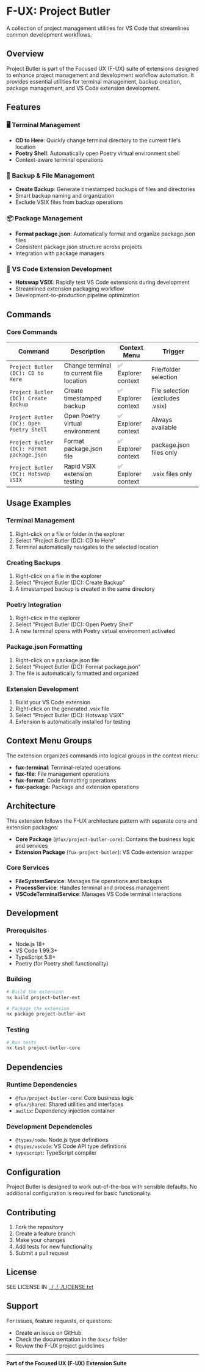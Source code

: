 # F-UX: Project Butler

A collection of project management utilities for VS Code that streamlines common development workflows.

## Overview

Project Butler is part of the Focused UX (F-UX) suite of extensions designed to enhance project management and development workflow automation. It provides essential utilities for terminal management, backup creation, package management, and VS Code extension development.

## Features

### 🖥️ Terminal Management

- **CD to Here**: Quickly change terminal directory to the current file's location
- **Poetry Shell**: Automatically open Poetry virtual environment shell
- Context-aware terminal operations

### 💾 Backup & File Management

- **Create Backup**: Generate timestamped backups of files and directories
- Smart backup naming and organization
- Exclude VSIX files from backup operations

### 📦 Package Management

- **Format package.json**: Automatically format and organize package.json files
- Consistent package.json structure across projects
- Integration with package managers

### 🔄 VS Code Extension Development

- **Hotswap VSIX**: Rapidly test VS Code extensions during development
- Streamlined extension packaging workflow
- Development-to-production pipeline optimization

## Commands

### Core Commands

| Command                                    | Description                              | Context Menu        | Trigger                         |
| ------------------------------------------ | ---------------------------------------- | ------------------- | ------------------------------- |
| `Project Butler (DC): CD to Here`          | Change terminal to current file location | ✅ Explorer context | File/folder selection           |
| `Project Butler (DC): Create Backup`       | Create timestamped backup                | ✅ Explorer context | File selection (excludes .vsix) |
| `Project Butler (DC): Open Poetry Shell`   | Open Poetry virtual environment          | ✅ Explorer context | Always available                |
| `Project Butler (DC): Format package.json` | Format package.json file                 | ✅ Explorer context | package.json files only         |
| `Project Butler (DC): Hotswap VSIX`        | Rapid VSIX extension testing             | ✅ Explorer context | .vsix files only                |

## Usage Examples

### Terminal Management

1. Right-click on a file or folder in the explorer
2. Select "Project Butler (DC): CD to Here"
3. Terminal automatically navigates to the selected location

### Creating Backups

1. Right-click on a file in the explorer
2. Select "Project Butler (DC): Create Backup"
3. A timestamped backup is created in the same directory

### Poetry Integration

1. Right-click in the explorer
2. Select "Project Butler (DC): Open Poetry Shell"
3. A new terminal opens with Poetry virtual environment activated

### Package.json Formatting

1. Right-click on a package.json file
2. Select "Project Butler (DC): Format package.json"
3. The file is automatically formatted and organized

### Extension Development

1. Build your VS Code extension
2. Right-click on the generated .vsix file
3. Select "Project Butler (DC): Hotswap VSIX"
4. Extension is automatically installed for testing

## Context Menu Groups

The extension organizes commands into logical groups in the context menu:

- **fux-terminal**: Terminal-related operations
- **fux-file**: File management operations
- **fux-format**: Code formatting operations
- **fux-package**: Package and extension operations

## Architecture

This extension follows the F-UX architecture pattern with separate core and extension packages:

- **Core Package** (`@fux/project-butler-core`): Contains the business logic and services
- **Extension Package** (`fux-project-butler`): VS Code extension wrapper

### Core Services

- **FileSystemService**: Manages file operations and backups
- **ProcessService**: Handles terminal and process management
- **VSCodeTerminalService**: Manages VS Code terminal interactions

## Development

### Prerequisites

- Node.js 18+
- VS Code 1.99.3+
- TypeScript 5.8+
- Poetry (for Poetry shell functionality)

### Building

```bash
# Build the extension
nx build project-butler-ext

# Package the extension
nx package project-butler-ext
```

### Testing

```bash
# Run tests
nx test project-butler-core
```

## Dependencies

### Runtime Dependencies

- `@fux/project-butler-core`: Core business logic
- `@fux/shared`: Shared utilities and interfaces
- `awilix`: Dependency injection container

### Development Dependencies

- `@types/node`: Node.js type definitions
- `@types/vscode`: VS Code API type definitions
- `typescript`: TypeScript compiler

## Configuration

Project Butler is designed to work out-of-the-box with sensible defaults. No additional configuration is required for basic functionality.

## Contributing

1. Fork the repository
2. Create a feature branch
3. Make your changes
4. Add tests for new functionality
5. Submit a pull request

## License

SEE LICENSE IN [../../../LICENSE.txt](../../../LICENSE.txt)

## Support

For issues, feature requests, or questions:

- Create an issue on GitHub
- Check the documentation in the `docs/` folder
- Review the F-UX project guidelines

---

**Part of the Focused UX (F-UX) Extension Suite**

